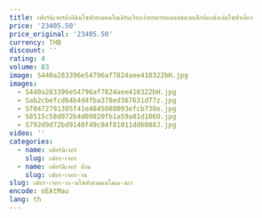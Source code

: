 ```yaml
---
title: เฟอร์นิเจอร์ผ้าลินินโซฟาสามคนโมเดิร์นเรียบง่ายอพาร์ทเมนต์ขนาดเล็กห้องนั่งเล่นโซฟาเดี่ยว
price: '23405.50'
price_original: '23405.50'
currency: THB
discount: ''
rating: 4
volume: 83
image: S440a283396e54796af7824aee410322bH.jpg
images:
  - S440a283396e54796af7824aee410322bH.jpg
  - Sab2cbefcd64b4d4fba378ed367631d77z.jpg
  - Sf0472791305f41e4845088093efcb730o.jpg
  - S8515c58d072b4d09820fb1a59a81d106O.jpg
  - S792d9d72bd9140f49c84f81011dd6088J.jpg
video: ''
categories:
  - name: เฟอร์นิเจอร์
    slug: เฟอร-เจอร
  - name: เฟอร์นิเจอร์ บ้าน
    slug: เฟอร-เจอร-าน
slug: เฟอร-เจอร-าล-นโซฟาสามคนโมเด-นเร
encode: oEAtMau
lang: th
---
```

  